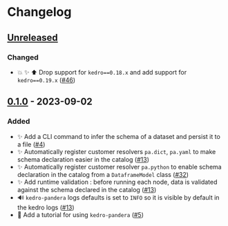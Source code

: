 # Changelog

## [Unreleased]

### Changed

- :boom: :sparkles: :arrow_up: Drop support for ``kedro==0.18.x`` and add support for ``kedro==0.19.x`` ([#46](https://github.com/Galileo-Galilei/kedro-pandera/issues/46))

## [0.1.0] - 2023-09-02

### Added

-   :sparkles: Add a CLI command to infer the schema of a dataset and persist it to a file ([#4](https://github.com/Galileo-Galilei/kedro-pandera/pull/4))
-   :sparkles: Automatically register customer resolvers `pa.dict`, `pa.yaml` to make schema declaration easier in the catalog  ([#13](https://github.com/Galileo-Galilei/kedro-pandera/pull/13))
-  :sparkles: Automatically register customer resolver `pa.python` to enable schema declaration in the catalog from a ``DataframeModel`` class ([#32](https://github.com/Galileo-Galilei/kedro-pandera/pull/32))
-   :sparkles: Add runtime validation : before running each node, data is validated against the schema declared in the catalog ([#13](https://github.com/Galileo-Galilei/kedro-pandera/pull/13))
-   :loud_sound: `kedro-pandera` logs defaults is set to `INFO` so it is visible by default in the kedro logs ([#13](https://github.com/Galileo-Galilei/kedro-pandera/pull/13))
-   :memo: Add a tutorial for using `kedro-pandera` ([#5](https://github.com/Galileo-Galilei/kedro-pandera/pull/5))

[Unreleased]: https://github.com/Galileo-Galilei/kedro-pandera/compare/0.1.0...HEAD

[0.1.0]: https://github.com/Galileo-Galilei/kedro-pandera/compare/dcba7c128e5187c1a9b26430cddb274064ac96a4...0.1.0
